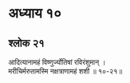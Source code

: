 # अध्याय १०

## श्लोक २१

आदित्यानामहं विष्णुर्ज्योतिषां रविरंशुमान् ।<br>मरीचिर्मरुतामस्मि नक्षत्राणामहं शशी ॥ १०-२१॥<br><br>

